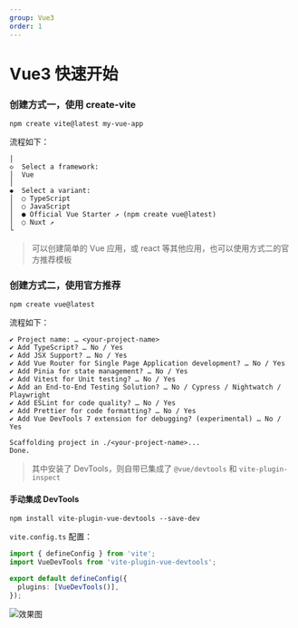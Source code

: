 ```yaml
---
group: Vue3
order: 1
---
```


# Vue3 快速开始

### 创建方式一，使用 create-vite

```shell
npm create vite@latest my-vue-app
```

流程如下：

```
│
◇  Select a framework:
│  Vue
│
◆  Select a variant:
│  ○ TypeScript
│  ○ JavaScript
│  ● Official Vue Starter ↗ (npm create vue@latest)
│  ○ Nuxt ↗
└
```

> 可以创建简单的 Vue 应用，或 react 等其他应用，也可以使用方式二的官方推荐模板

### 创建方式二，使用官方推荐

```shell
npm create vue@latest
```

流程如下：

```
✔ Project name: … <your-project-name>
✔ Add TypeScript? … No / Yes
✔ Add JSX Support? … No / Yes
✔ Add Vue Router for Single Page Application development? … No / Yes
✔ Add Pinia for state management? … No / Yes
✔ Add Vitest for Unit testing? … No / Yes
✔ Add an End-to-End Testing Solution? … No / Cypress / Nightwatch / Playwright
✔ Add ESLint for code quality? … No / Yes
✔ Add Prettier for code formatting? … No / Yes
✔ Add Vue DevTools 7 extension for debugging? (experimental) … No / Yes

Scaffolding project in ./<your-project-name>...
Done.
```

> 其中安装了 DevTools，则自带已集成了 `@vue/devtools` 和 `vite-plugin-inspect`

#### 手动集成 DevTools

```shell
npm install vite-plugin-vue-devtools --save-dev
```

`vite.config.ts` 配置：

```ts
import { defineConfig } from 'vite';
import VueDevTools from 'vite-plugin-vue-devtools';

export default defineConfig({
  plugins: [VueDevTools()],
});
```

![效果图](https://static.haokur.com/github/vue-devtools.png)
